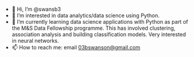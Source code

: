 - 👋 Hi, I’m @swansb3
- 👀 I’m interested in data analytics/data science using Python.
- 🌱 I’m currently learning data science applications with Python as part of the M&S Data Fellowship programme. This has involved clustering, association analysis and building classification models. Very interested in neural networks.
- 📫 How to reach me: email 03bswanson@gmail.com

<!---
swansb3/swansb3 is a ✨ special ✨ repository because its `README.md` (this file) appears on your GitHub profile.
You can click the Preview link to take a look at your changes.
--->

